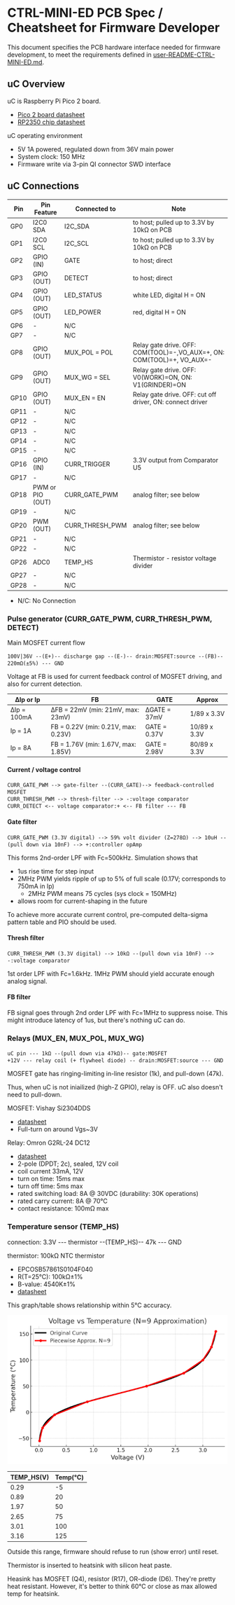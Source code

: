 # CTRL-MINI-ED PCB Spec / Cheatsheet for Firmware Developer

This document specifies the PCB hardware interface needed for firmware development,
to meet the requirements defined in [user-README-CTRL-MINI-ED.md](user-README-CTRL-MINI-ED.md).

## uC Overview

uC is Raspberry Pi Pico 2 board.
* [Pico 2 board datasheet](https://datasheets.raspberrypi.com/pico/pico-2-datasheet.pdf)
* [RP2350 chip datasheet](https://datasheets.raspberrypi.com/rp2350/rp2350-datasheet.pdf)

uC operating environment
* 5V 1A powered, regulated down from 36V main power
* System clock: 150 MHz
* Firmware write via 3-pin QI connector SWD interface

## uC Connections

|Pin | Pin Feature | Connected to | Note |
|----|-------------|--------------|------|
|GP0 | I2C0 SDA    | I2C_SDA | to host; pulled up to 3.3V by 10kΩ on PCB |
|GP1 | I2C0 SCL    | I2C_SCL | to host; pulled up to 3.3V by 10kΩ on PCB |
|GP2 | GPIO (IN)   | GATE    | to host; direct |
|GP3 | GPIO (OUT)  | DETECT  | to host; direct |
|GP4 | GPIO (OUT)  | LED_STATUS | white LED, digital H = ON |
|GP5 | GPIO (OUT)  | LED_POWER  | red, digital H = ON |
|GP6 | -           | N/C | |
|GP7 | -           | N/C | |
|GP8 | GPIO (OUT)  | MUX_POL = POL | Relay gate drive. OFF: COM(TOOL)=-,VO_AUX=+, ON: COM(TOOL)=+, VO_AUX=- |
|GP9 | GPIO (OUT)  | MUX_WG = SEL | Relay gate drive. OFF: V0(WORK)=ON, ON: V1(GRINDER)=ON |
|GP10| GPIO (OUT)  | MUX_EN = EN | Relay gate drive. OFF: cut off driver, ON: connect driver |
|GP11| -           | N/C | |
|GP12| -           | N/C | |
|GP13| -           | N/C | |
|GP14| -           | N/C | |
|GP15| -           | N/C | |
|GP16| GPIO (IN)   | CURR_TRIGGER | 3.3V output from Comparator U5 |
|GP17| -           | N/C | |
|GP18| PWM or PIO (OUT)| CURR_GATE_PWM | analog filter; see below |
|GP19| -           | N/C | |
|GP20| PWM (OUT)    | CURR_THRESH_PWM | analog filter; see below |
|GP21| -           | N/C | |
|GP22| -           | N/C | |
|GP26| ADC0        | TEMP_HS | Thermistor - resistor voltage divider |
|GP27| -           | N/C | |
|GP28| -           | N/C | |

* N/C: No Connection

### Pulse generator (CURR_GATE_PWM, CURR_THRESH_PWM, DETECT)
Main MOSFET current flow
```
100V|36V --(E+)-- discharge gap --(E-)-- drain:MOSFET:source --(FB)-- 220mΩ(±5%) --- GND
```

Voltage at FB is used for current feedback control of MOSFET driving, and also for current detection.

| ΔIp or Ip | FB | GATE | Approx |
|-----------|----|------|--------|
| ΔIp = 100mA | ΔFB = 22mV (min: 21mV, max: 23mV) | ΔGATE = 37mV | 1/89 x 3.3V |
| Ip = 1A | FB = 0.22V (min: 0.21V, max: 0.23V) | GATE = 0.37V | 10/89 x 3.3V |
| Ip = 8A | FB = 1.76V (min: 1.67V, max: 1.85V) | GATE = 2.98V | 80/89 x 3.3V |

#### Current / voltage control
```
CURR_GATE_PWM --> gate-filter --(CURR_GATE)--> feedback-controlled MOSFET
CURR_THRESH_PWM --> thresh-filter --> -:voltage comparator
CURR_DETECT <-- voltage comparator:+ <-- FB filter --- FB
```

#### Gate filter
```
CURR_GATE_PWM (3.3V digital) --> 59% volt divider (Z=278Ω) --> 10uH --(pull down via 10nF) --> +:controller opAmp
```

This forms 2nd-order LPF with Fc=500kHz.
Simulation shows that
* 1us rise time for step input
* 2MHz PWM yields ripple of up to 5% of full scale (0.17V; corresponds to 750mA in Ip)
  * 2MHz PWM means 75 cycles (sys clock = 150MHz)
* allows room for current-shaping in the future

To achieve more accurate current control, pre-computed delta-sigma pattern table and PIO should be used.

#### Thresh filter
```
CURR_THRESH_PWM (3.3V digital) --> 10kΩ --(pull down via 10nF) --> -:voltage comparator
```
1st order LPF with Fc=1.6kHz.
1MHz PWM should yield accurate enough analog signal.

#### FB filter
FB signal goes through 2nd order LPF with Fc=1MHz to suppress noise.
This might introduce latency of 1us, but there's nothing uC can do.


### Relays (MUX_EN, MUX_POL, MUX_WG)
```
uC pin --- 1kΩ --(pull down via 47kΩ)-- gate:MOSFET
+12V --- relay coil (+ flywheel diode) -- drain:MOSFET:source --- GND
```

MOSFET gate has ringing-limiting in-line resistor (1k), and pull-down (47k).

Thus, when uC is not iniailized (high-Z GPIO), relay is OFF. uC also doesn't need to pull-down.

MOSFET: Vishay Si2304DDS
* [datasheet](https://www.lcsc.com/datasheet/lcsc_datasheet_2410121816_Vishay-Intertech-SI2304DDS-T1-GE3_C56372.pdf)
* Full-turn on around Vgs~3V

Relay: Omron G2RL-24 DC12
* [datasheet](https://omronfs.omron.com/en_US/ecb/products/pdf/en-g2rl.pdf)
* 2-pole (DPDT; 2c), sealed, 12V coil
* coil current 33mA, 12V
* turn on time: 15ms max
* turn off time: 5ms max
* rated switching load: 8A @ 30VDC (durability: 30K operations)
* rated carry current: 8A @ 70℃
* contact resistance: 100mΩ max


### Temperature sensor (TEMP_HS)
connection: 3.3V --- thermistor --(TEMP_HS)-- 47k --- GND

thermistor: 100kΩ NTC thermistor
* EPCOSB57861S0104F040
* R(T=25℃): 100kΩ±1%
* B-value: 4540K±1%
* [datasheet](https://docs.rs-online.com/838f/0900766b815ec91a.pdf)

This graph/table shows relationship within 5℃ accuracy.

![thermistor-temp](./thermistor-volt-temp.png)

TEMP_HS(V) | Temp(°C)
-----|-----
0.29 | -5
0.89 | 20
1.97 | 50
2.65 | 75
3.01 | 100
3.16 | 125

Outside this range, firmware should refuse to run (show error) until reset.

Thermistor is inserted to heatsink with silicon heat paste.

Heasink has MOSFET (Q4), resistor (R17), OR-diode (D6).
They're pretty heat resistant. However, it's better to think 60℃ or close as max allowed temp for heatsink.
